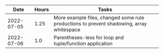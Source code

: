 | Date     | Hours | Tasks
|----------|-------|----------------------------------------------------------|
|2022-07-05| 1.25  | More example files, changed some rule productions to prevent shadowing, array whitespace
|2022-07-06| 1.0   | Parentheses-less for loop and tuple/function application

